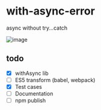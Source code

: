 # with-async-error
async without try...catch

![image](https://user-images.githubusercontent.com/5078921/68008950-85bc6d80-fca6-11e9-90cf-b3ff5a8bec25.png)


## todo

- [x] withAsync lib 
- [ ] ES5 transform (babel, webpack)
- [x] Test cases
- [ ] Documentation
- [ ] npm publish

